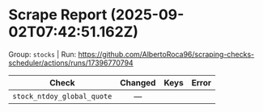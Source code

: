 # Scrape Report (2025-09-02T07:42:51.162Z)

Group: `stocks`  |  Run: https://github.com/AlbertoRoca96/scraping-checks-scheduler/actions/runs/17396770794

| Check | Changed | Keys | Error |
|---|:---:|:--|:--|
| `stock_ntdoy_global_quote` | — |  |  |
